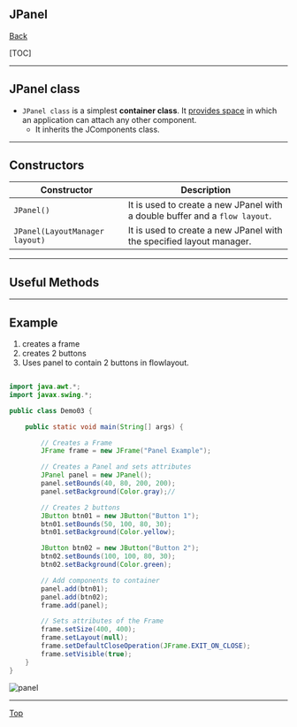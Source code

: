 ## JPanel

[Back](./java_swing.md)

[TOC]

---

## JPanel class

- `JPanel class` is a simplest **container class**. It <u>provides space</u> in which an application can attach any other component.
  - It inherits the JComponents class.

---

## Constructors

| Constructor                    | Description                                                                 |
| ------------------------------ | --------------------------------------------------------------------------- |
| `JPanel()`                     | It is used to create a new JPanel with a double buffer and a `flow layout`. |
| `JPanel(LayoutManager layout)` | It is used to create a new JPanel with the specified layout manager.        |

---

## Useful Methods

---

## Example

1. creates a frame
2. creates 2 buttons
3. Uses panel to contain 2 buttons in flowlayout.

```java

import java.awt.*;
import javax.swing.*;

public class Demo03 {

    public static void main(String[] args) {

        // Creates a Frame
        JFrame frame = new JFrame("Panel Example");

        // Creates a Panel and sets attributes
        JPanel panel = new JPanel();
        panel.setBounds(40, 80, 200, 200);
        panel.setBackground(Color.gray);//

        // Creates 2 buttons
        JButton btn01 = new JButton("Button 1");
        btn01.setBounds(50, 100, 80, 30);
        btn01.setBackground(Color.yellow);

        JButton btn02 = new JButton("Button 2");
        btn02.setBounds(100, 100, 80, 30);
        btn02.setBackground(Color.green);

        // Add components to container
        panel.add(btn01);
        panel.add(btn02);
        frame.add(panel);

        // Sets attributes of the Frame
        frame.setSize(400, 400);
        frame.setLayout(null);
        frame.setDefaultCloseOperation(JFrame.EXIT_ON_CLOSE);
        frame.setVisible(true);
    }
}

```

![panel](https://static.javatpoint.com/java/swing/images/java-jpanel1.png)


---

[Top](#GUI)
